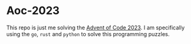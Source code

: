 # Aoc-2023
This repo is just me solving the [Advent of Code 2023](https://adventofcode.com/2023/). I am specifically using the `go`, `rust` and `python` to solve this programming puzzles. 
